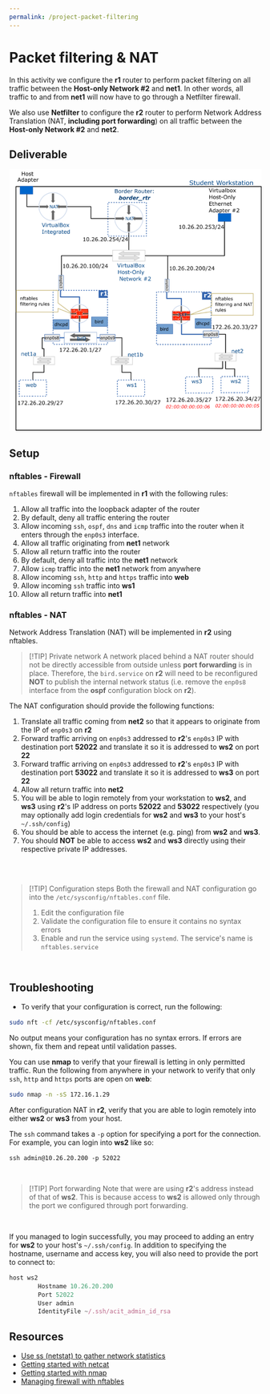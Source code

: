 ```yaml
---
permalink: /project-packet-filtering
---
```


# Packet filtering & NAT

In this activity we configure the __r1__ router to perform packet filtering on all traffic between the __Host-only Network #2__ and __net1__. In other words, all traffic to and from __net1__ will now have to go through a Netfilter firewall.

We also use __Netfilter__ to configure the __r2__ router to perform Network Address Translation (NAT, __including port forwarding__) on all traffic between the __Host-only Network #2__ and __net2__.

## Deliverable

![packet filtering and NAT](../img/project/nftables_nat.png)


## Setup

### nftables - Firewall

`nftables` firewall will be implemented in __r1__ with the following rules:

1. Allow all traffic into the loopback adapter of the router
1. By default, deny all traffic entering the router
1. Allow incoming `ssh`, `ospf`, `dns` and `icmp` traffic into the router when it enters through the `enp0s3` interface.
1. Allow all traffic originating from __net1__ network
1. Allow all return traffic into the router
1. By default, deny all traffic into the __net1__ network
1. Allow `icmp` traffic into the __net1__ network from anywhere
1. Allow incoming `ssh`, `http` and `https` traffic into __web__
1. Allow incoming `ssh` traffic into __ws1__
1. Allow all return traffic into __net1__

### nftables - NAT

Network Address Translation (NAT) will be implemented in __r2__ using nftables.

> [!TIP] Private network
> A network placed behind a NAT router should not be directly accessible from outside unless __port forwarding__ is in place. Therefore, the `bird.service` on __r2__ will need to be reconfigured __NOT__ to publish the internal network status (i.e. remove the `enp0s8` interface from the __ospf__ configuration block on __r2__).


The NAT configuration should provide the following functions:

1. Translate all traffic coming from __net2__ so that it appears to originate from the IP of `enp0s3` on __r2__
1. Forward traffic arriving on `enp0s3` addressed to __r2__'s `enp0s3` IP with destination port __52022__ and translate it so it is addressed to __ws2__ on port __22__
1. Forward traffic arriving on `enp0s3` addressed to __r2__'s `enp0s3` IP with destination port __53022__ and translate it so it is addressed to __ws3__ on port __22__
1. Allow all return traffic into __net2__
1. You will be able to login remotely from your workstation to __ws2__, and __ws3__ using __r2__'s IP address on ports __52022__ and __53022__ respectively (you may optionally add login credentials for __ws2__ and __ws3__ to your host's `~/.ssh/config`)
1. You should be able to access the internet (e.g. ping) from __ws2__ and __ws3__.
1. You should __NOT__ be able to access __ws2__ and __ws3__ directly using their respective private IP addresses.

<br />
<br />

> [!TIP] Configuration steps
> Both the firewall and NAT configuration go into the `/etc/sysconfig/nftables.conf` file.
>
> 1. Edit the configuration file
> 1. Validate the configuration file to ensure it contains no syntax errors
> 1. Enable and run the service using `systemd`. The service's name is `nftables.service`

<br />

## Troubleshooting

- To verify that your configuration is correct, run the following:

```bash
sudo nft -cf /etc/sysconfig/nftables.conf
```

No output means your configuration has no syntax errors. If errors are shown, fix them and repeat until validation passes.

You can use __nmap__ to verify that your firewall is letting in only permitted traffic. Run the following from anywhere in your network to verify that only `ssh`, `http` and `https` ports are open on __web__:

```bash
sudo nmap -n -sS 172.16.1.29
```

After configuration NAT in __r2__, verify that you are able to login remotely into either __ws2__ or __ws3__ from your host.

The `ssh` command takes a `-p` option for specifying a port for the connection. For example, you can login into __ws2__ like so:

```pwsh
ssh admin@10.26.20.200 -p 52022
```

<br />

> [!TIP] Port forwarding
> Note that were are using __r2__'s address instead of that of __ws2__. This is because access to __ws2__ is allowed only through the port we configured through port forwarding.

<br />

If you managed to login successfully, you may proceed to adding an entry for __ws2__ to your host's `~/.ssh/config`. In addition to specifying the hostname, username and access key, you will also need to provide the port to connect to:

```javascript
host ws2
        Hostname 10.26.20.200
        Port 52022
        User admin
        IdentityFile ~/.ssh/acit_admin_id_rsa
```

## Resources

- [Use ss (netstat) to gather network statistics](https://www.redhat.com/en/blog/ss-command)
- [Getting started with netcat](https://nmap.org/ncat/guide/ncat-usage.html)
- [Getting started with nmap](https://nmap.org/book/osdetect-usage.html)
- [Managing firewall with nftables](https://docs.redhat.com/en/documentation/red_hat_enterprise_linux/8/html/configuring_and_managing_networking/getting-started-with-nftables_configuring-and-managing-networking#getting-started-with-nftables_configuring-and-managing-networking)